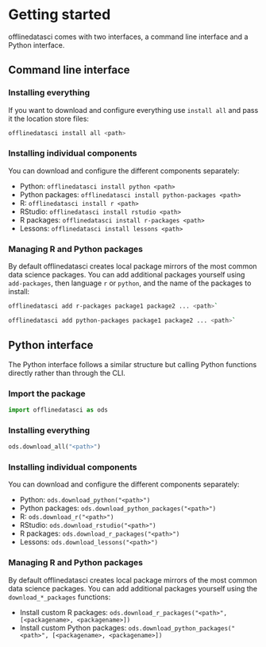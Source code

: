 # Getting started

offlinedatasci comes with two interfaces, a command line interface and a Python interface.

## Command line interface

### Installing everything

If you want to download and configure everything use `install all` and pass it the location store files:

```sh
offlinedatasci install all <path>
```

### Installing individual components

You can download and configure the different components separately:

* Python: `offlinedatasci install python <path>`
* Python packages: `offlinedatasci install python-packages <path>`
* R: `offlinedatasci install r <path>`
* RStudio: `offlinedatasci install rstudio <path>`
* R packages: `offlinedatasci install r-packages <path>`
* Lessons: `offlinedatasci install lessons <path>`

### Managing R and Python packages

By default offlinedatasci creates local package mirrors of the most common data science packages.
You can add additional packages yourself using `add-packages`, then language `r` or `python`, and the name of the packages to install:

```sh
offlinedatasci add r-packages package1 package2 ... <path>`
```

```sh
offlinedatasci add python-packages package1 package2 ... <path>`
```

## Python interface

The Python interface follows a similar structure but calling Python
functions directly rather than through the CLI.

### Import the package

```python
import offlinedatasci as ods
```

### Installing everything

```python
ods.download_all("<path>")
```

### Installing individual components

You can download and configure the different components separately:

- Python: `ods.download_python("<path>")`
- Python packages: `ods.download_python_packages("<path>")`
- R: `ods.download_r("<path>")`
- RStudio: `ods.download_rstudio("<path>")`
- R packages: `ods.download_r_packages("<path>")`
- Lessons: `ods.download_lessons("<path>")`

### Managing R and Python packages

By default offlinedatasci creates local package mirrors of the most common data science packages.
You can add additional packages yourself using the `download_*_packages` functions:

- Install custom R packages: `ods.download_r_packages("<path>", [<packagename>, <packagename>])`
- Install custom Python packages: `ods.download_python_packages("<path>", [<packagename>, <packagename>])`
